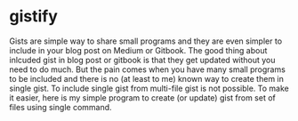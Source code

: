 # gistify

Gists are simple way to share small programs and they are even simpler to include in your blog post on Medium or Gitbook. The good thing about inlcuded gist in blog post or gitbook is that they get updated without you need to do much. But the pain comes when you have many small programs to be included and there is no (at least to me) known way to create them in single gist. To include single gist from multi-file gist is not possible. To make it easier, here is my simple program to create (or update) gist from set of files using single command.
